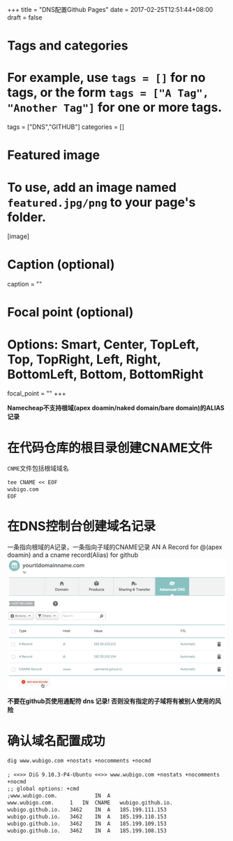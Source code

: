 +++
title = "DNS配置Github Pages"
date = 2017-02-25T12:51:44+08:00
draft = false

# Tags and categories
# For example, use `tags = []` for no tags, or the form `tags = ["A Tag", "Another Tag"]` for one or more tags.
tags = ["DNS","GITHUB"]
categories = []

# Featured image
# To use, add an image named `featured.jpg/png` to your page's folder. 
[image]
  # Caption (optional)
  caption = ""

  # Focal point (optional)
  # Options: Smart, Center, TopLeft, Top, TopRight, Left, Right, BottomLeft, Bottom, BottomRight
  focal_point = ""
+++


**Namecheap不支持根域(apex doamin/naked domain/bare domain)的ALIAS记录**


# 在代码仓库的根目录创建CNAME文件

`CNME`文件包括根域域名

```
tee CNAME << EOF
wubigo.com
EOF
```

# 在DNS控制台创建域名记录 

一条指向根域的A记录，一条指向子域的CNAME记录
AN A Record for @(apex doamin) and a cname record(Alias) for github
![](./records.png)

**不要在github页使用通配符 dns 记录! 否则没有指定的子域将有被别人使用的风险**

# 确认域名配置成功

```
dig www.wubigo.com +nostats +nocomments +nocmd

; <<>> DiG 9.10.3-P4-Ubuntu <<>> www.wubigo.com +nostats +nocomments +nocmd
;; global options: +cmd
;www.wubigo.com.			IN	A
www.wubigo.com.		1	IN	CNAME	wubigo.github.io.
wubigo.github.io.	3462	IN	A	185.199.111.153
wubigo.github.io.	3462	IN	A	185.199.110.153
wubigo.github.io.	3462	IN	A	185.199.109.153
wubigo.github.io.	3462	IN	A	185.199.108.153

```